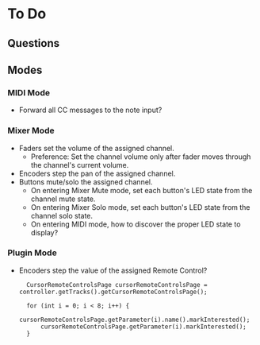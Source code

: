 # To Do

## Questions

## Modes

### MIDI Mode
- Forward all CC messages to the note input?

### Mixer Mode
- Faders set the volume of the assigned channel.
    - Preference: Set the channel volume only after fader moves through the channel's current volume.
- Encoders step the pan of the assigned channel. 
- Buttons mute/solo the assigned channel.
    - On entering Mixer Mute mode, set each button's LED state from the channel mute state.
    - On entering Mixer Solo mode, set each button's LED state from the channel solo state.
    - On entering MIDI mode, how to discover the proper LED state to display?

### Plugin Mode
- Encoders step the value of the assigned Remote Control?

        CursorRemoteControlsPage cursorRemoteControlsPage = controller.getTracks().getCursorRemoteControlsPage();

        for (int i = 0; i < 8; i++) {
            cursorRemoteControlsPage.getParameter(i).name().markInterested();
            cursorRemoteControlsPage.getParameter(i).markInterested();
        }
